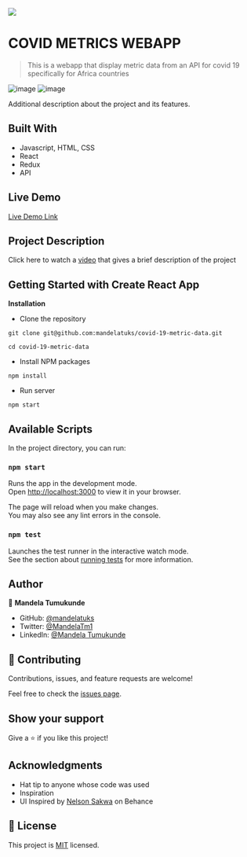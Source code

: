 ![](https://img.shields.io/badge/Microverse-blueviolet)

# COVID METRICS WEBAPP

>This is a webapp that display metric data from an API for covid 19 specifically for Africa countries

![image](https://user-images.githubusercontent.com/38649067/175274448-0b16aa5a-6265-4e83-b366-db5bbd6ae751.png)
![image](https://user-images.githubusercontent.com/38649067/175274605-2516aff5-f1cc-497d-8828-7dc034d7f202.png)


Additional description about the project and its features.

## Built With

- Javascript, HTML, CSS
- React
- Redux
- API

## Live Demo

[Live Demo Link](https://resilient-gaufre-706d82.netlify.app/)

## Project Description

Click here to watch a [video](https://www.loom.com/share/7c9ed7b919cc400cbf21ba073ad5e462) that gives a brief description of the project

## Getting Started with Create React App

**Installation**
- Clone the repository
~~~
git clone git@github.com:mandelatuks/covid-19-metric-data.git

cd covid-19-metric-data
~~~
- Install NPM packages
~~~
npm install
~~~
- Run server
~~~
npm start
~~~
## Available Scripts

In the project directory, you can run:

### `npm start`

Runs the app in the development mode.\
Open [http://localhost:3000](http://localhost:3000) to view it in your browser.

The page will reload when you make changes.\
You may also see any lint errors in the console.

### `npm test`

Launches the test runner in the interactive watch mode.\
See the section about [running tests](https://facebook.github.io/create-react-app/docs/running-tests) for more information.

## Author

👤 **Mandela Tumukunde**

- GitHub: [@mandelatuks](https://github.com/mandelatuks)
- Twitter: [@MandelaTm1](https://twitter.com/MandelaTm1)
- LinkedIn: [@Mandela Tumukunde](https://www.linkedin.com/in/mandela-tumukunde-794755194/)

## 🤝 Contributing

Contributions, issues, and feature requests are welcome!

Feel free to check the [issues page](../../issues/).

## Show your support

Give a ⭐️ if you like this project!

## Acknowledgments

- Hat tip to anyone whose code was used
- Inspiration
- UI Inspired by [Nelson Sakwa](https://www.behance.net/gallery/31579789/Ballhead-App-(Free-PSDs)) on Behance

## 📝 License

This project is [MIT](./MIT.md) licensed.
